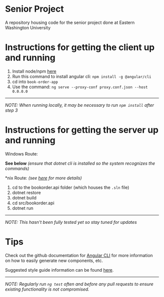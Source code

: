 # Senior Project
A repository housing code for the senior project done at Eastern Washington University

# Instructions for getting the client up and running

1. Install node/npm [here](https://nodejs.org/en/download/)
2. Run this command to install angular cli: `npm install -g @angular/cli`
3. cd into `book-order-app` 
4. Use the command: `ng serve --proxy-conf proxy.conf.json --host 0.0.0.0`

----------

*NOTE: When running locally, it may be necessary to run `npm install` after step 3*

# Instructions for getting the server up and running

Windows Route:

**See below** *(ensure that dotnet cli is installed so the system recognizes the commands)*

*nix Route: *(see [here](https://www.microsoft.com/net/core#linuxubuntu) for more details)*

1. cd to the bookorder.api folder (which houses the `.sln` file)
2. dotnet restore
3. dotnet build
4. cd src/bookorder.api
5. dotnet run

----------
*NOTE: This hasn't been fully tested yet so stay tuned for updates*

# Tips

Check out the github documentation for [Angular CLI](https://github.com/angular/angular-cli/wiki) for more information on how to easily generate new components, etc.

Suggested style guide information can be found [here](https://angular.io/guide/styleguide).

----------

*NOTE: Regularly run `ng test` often and before any pull requests to ensure existing functionality is not compromised.*